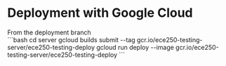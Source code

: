 <h1>Deployment with Google Cloud</h1>
From the deployment branch<br/>
```bash cd server gcloud builds submit --tag gcr.io/ece250-testing-server/ece250-testing-deploy gcloud run deploy --image gcr.io/ece250-testing-server/ece250-testing-deploy ```
